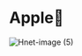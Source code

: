 # Apple:apple:

![Hnet-image (5)](https://user-images.githubusercontent.com/70651994/145222990-866b1103-01c0-4ae5-8240-efef5a48da29.gif)
